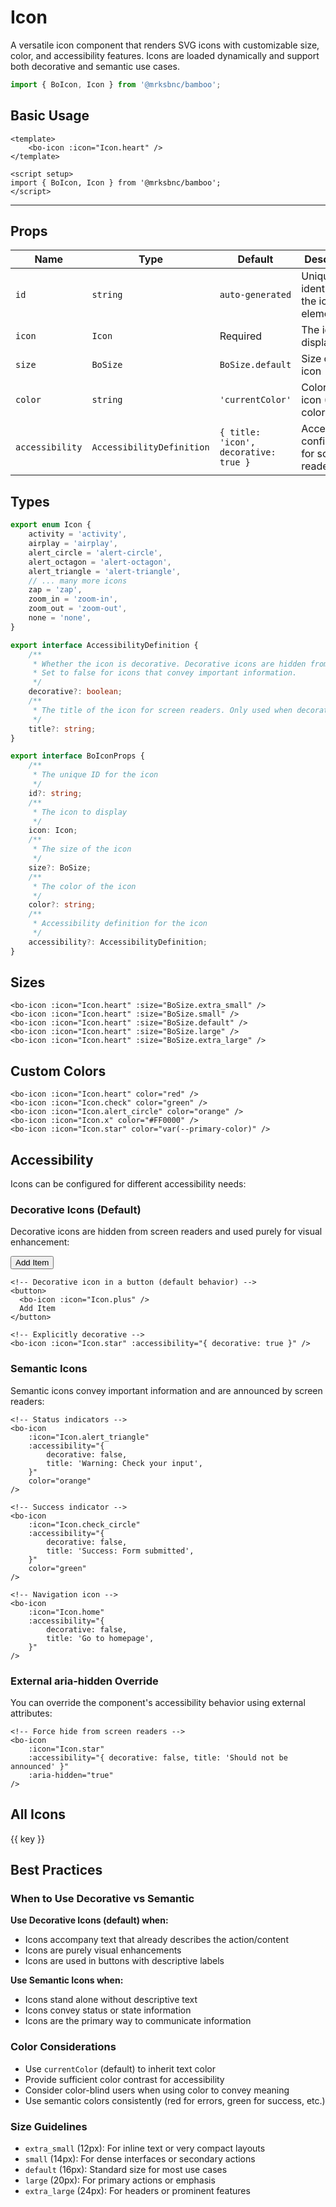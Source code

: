 <script setup>
import BoIcon from '@/components/icon/bo-icon.vue';
import { Icon } from '@/components/icon/bo-icon';
import { BoSize } from '@/shared/bo-size';
</script>

# Icon

A versatile icon component that renders SVG icons with customizable size, color, and accessibility features. Icons are loaded dynamically and support both decorative and semantic use cases.

```js
import { BoIcon, Icon } from '@mrksbnc/bamboo';
```

## Basic Usage

```vue
<template>
	<bo-icon :icon="Icon.heart" />
</template>

<script setup>
import { BoIcon, Icon } from '@mrksbnc/bamboo';
</script>
```

<hr />
<div class="flex gap-4 items-center my-4">
  <bo-icon :icon="Icon.heart" />
</div>

## Props

| Name            | Type                      | Default                               | Description                                    |
| --------------- | ------------------------- | ------------------------------------- | ---------------------------------------------- |
| `id`            | `string`                  | `auto-generated`                      | Unique identifier for the icon element         |
| `icon`          | `Icon`                    | Required                              | The icon to display                            |
| `size`          | `BoSize`                  | `BoSize.default`                      | Size of the icon                               |
| `color`         | `string`                  | `'currentColor'`                      | Color of the icon (CSS color value)            |
| `accessibility` | `AccessibilityDefinition` | `{ title: 'icon', decorative: true }` | Accessibility configuration for screen readers |

## Types

```ts
export enum Icon {
	activity = 'activity',
	airplay = 'airplay',
	alert_circle = 'alert-circle',
	alert_octagon = 'alert-octagon',
	alert_triangle = 'alert-triangle',
	// ... many more icons
	zap = 'zap',
	zoom_in = 'zoom-in',
	zoom_out = 'zoom-out',
	none = 'none',
}

export interface AccessibilityDefinition {
	/**
	 * Whether the icon is decorative. Decorative icons are hidden from screen readers.
	 * Set to false for icons that convey important information.
	 */
	decorative?: boolean;
	/**
	 * The title of the icon for screen readers. Only used when decorative is false.
	 */
	title?: string;
}

export interface BoIconProps {
	/**
	 * The unique ID for the icon
	 */
	id?: string;
	/**
	 * The icon to display
	 */
	icon: Icon;
	/**
	 * The size of the icon
	 */
	size?: BoSize;
	/**
	 * The color of the icon
	 */
	color?: string;
	/**
	 * Accessibility definition for the icon
	 */
	accessibility?: AccessibilityDefinition;
}
```

## Sizes

<div class="flex items-center gap-4 my-4">
  <bo-icon :icon="Icon.heart" :size="BoSize.extra_small" />
  <bo-icon :icon="Icon.heart" :size="BoSize.small" />
  <bo-icon :icon="Icon.heart" :size="BoSize.default" />
  <bo-icon :icon="Icon.heart" :size="BoSize.large" />
  <bo-icon :icon="Icon.heart" :size="BoSize.extra_large" />
</div>

```vue
<bo-icon :icon="Icon.heart" :size="BoSize.extra_small" />
<bo-icon :icon="Icon.heart" :size="BoSize.small" />
<bo-icon :icon="Icon.heart" :size="BoSize.default" />
<bo-icon :icon="Icon.heart" :size="BoSize.large" />
<bo-icon :icon="Icon.heart" :size="BoSize.extra_large" />
```

## Custom Colors

<div class="flex gap-4 items-center my-4">
  <bo-icon :icon="Icon.heart" color="red" />
  <bo-icon :icon="Icon.check" color="green" />
  <bo-icon :icon="Icon.alert_circle" color="orange" />
  <bo-icon :icon="Icon.x" color="#FF0000" />
  <bo-icon :icon="Icon.star" color="var(--primary-color)" />
</div>

```vue
<bo-icon :icon="Icon.heart" color="red" />
<bo-icon :icon="Icon.check" color="green" />
<bo-icon :icon="Icon.alert_circle" color="orange" />
<bo-icon :icon="Icon.x" color="#FF0000" />
<bo-icon :icon="Icon.star" color="var(--primary-color)" />
```

## Accessibility

Icons can be configured for different accessibility needs:

### Decorative Icons (Default)

Decorative icons are hidden from screen readers and used purely for visual enhancement:

<div class="flex gap-4 items-center my-4">
  <button class="flex items-center gap-2 px-4 py-2 bg-blue-500 text-white rounded">
    <bo-icon :icon="Icon.plus" :accessibility="{ decorative: true }" />
    Add Item
  </button>
</div>

```vue
<!-- Decorative icon in a button (default behavior) -->
<button>
  <bo-icon :icon="Icon.plus" />
  Add Item
</button>

<!-- Explicitly decorative -->
<bo-icon :icon="Icon.star" :accessibility="{ decorative: true }" />
```

### Semantic Icons

Semantic icons convey important information and are announced by screen readers:

<div class="flex gap-4 items-center my-4">
  <bo-icon 
    :icon="Icon.alert_triangle" 
    :accessibility="{ decorative: false, title: 'Warning: Check your input' }"
    color="orange"
  />
  <bo-icon 
    :icon="Icon.check_circle" 
    :accessibility="{ decorative: false, title: 'Success: Form submitted' }"
    color="green"
  />
  <bo-icon 
    :icon="Icon.info" 
    :accessibility="{ decorative: false, title: 'Information: Additional details available' }"
    color="blue"
  />
</div>

```vue
<!-- Status indicators -->
<bo-icon
	:icon="Icon.alert_triangle"
	:accessibility="{
		decorative: false,
		title: 'Warning: Check your input',
	}"
	color="orange"
/>

<!-- Success indicator -->
<bo-icon
	:icon="Icon.check_circle"
	:accessibility="{
		decorative: false,
		title: 'Success: Form submitted',
	}"
	color="green"
/>

<!-- Navigation icon -->
<bo-icon
	:icon="Icon.home"
	:accessibility="{
		decorative: false,
		title: 'Go to homepage',
	}"
/>
```

### External aria-hidden Override

You can override the component's accessibility behavior using external attributes:

```vue
<!-- Force hide from screen readers -->
<bo-icon
	:icon="Icon.star"
	:accessibility="{ decorative: false, title: 'Should not be announced' }"
	:aria-hidden="true"
/>
```

## All Icons

<div class="grid grid-cols-4 gap-4 my-4">
  <div v-for="(value, key) in Icon" :key="key" class="flex flex-col items-center p-4 border rounded hover:bg-gray-50">
    <bo-icon :icon="value" />
    <span class="text-xs mt-1">{{ key }}</span>
  </div>
</div>

## Best Practices

### When to Use Decorative vs Semantic

**Use Decorative Icons (default) when:**

- Icons accompany text that already describes the action/content
- Icons are purely visual enhancements
- Icons are used in buttons with descriptive labels

**Use Semantic Icons when:**

- Icons stand alone without descriptive text
- Icons convey status or state information
- Icons are the primary way to communicate information

### Color Considerations

- Use `currentColor` (default) to inherit text color
- Provide sufficient color contrast for accessibility
- Consider color-blind users when using color to convey meaning
- Use semantic colors consistently (red for errors, green for success, etc.)

### Size Guidelines

- `extra_small` (12px): For inline text or very compact layouts
- `small` (14px): For dense interfaces or secondary actions
- `default` (16px): Standard size for most use cases
- `large` (20px): For primary actions or emphasis
- `extra_large` (24px): For headers or prominent features
